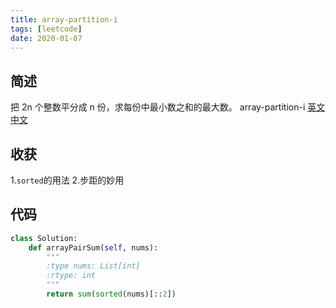 ```yaml
---
title: array-partition-i
tags: [leetcode]
date: 2020-01-07
---
```

## 简述
把 2n 个整数平分成 n 份，求每份中最小数之和的最大数。
array-partition-i [英文](https://leetcode.com/problems/array-partition-i/) [中文](https://leetcode-cn.com/problems/array-partition-i/)
## 收获
1.`sorted`的用法
2.步距的妙用
<!-- more -->

## 代码
```py
class Solution:
    def arrayPairSum(self, nums):
        """
        :type nums: List[int]
        :rtype: int
        """
        return sum(sorted(nums)[::2])
```
